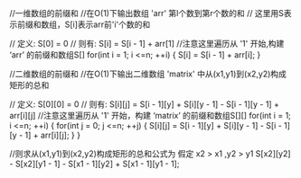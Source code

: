 //一维数组的前缀和
//在O(1)下输出数组 'arr' 第l个数到第r个数的和
// 这里用S表示前缀和数组，S[i]表示arr前'i'个数的和

// 定义: S[0] = 0
// 则有: S[i] = S[i - 1] + arr[1]
//注意这里遍历从 '1' 开始,构建 ‘arr’ 的前缀和数组S[]
for(int i = 1; i <=n; ++i)
{
    S[i] = S[i - 1] + arr[i];
}




//二维数组的前缀和
//在O(1)下输出二维数组 'matrix' 中从(x1,y1)到(x2,y2)构成矩形的总和

// 定义: S[0][0] = 0
// 则有: S[i][j] = S[i - 1][y] + S[i][y - 1] - S[i - 1][y - 1] + arr[i][j]
//注意这里遍历从 '1' 开始，构建 ‘matrix’ 的前缀和数组S[][]
for(int i = 1; i <=n; ++i)
{
    for(int j = 0; j <=n; ++j)
    {
        S[i][j] = S[i - 1][y] + S[i][y - 1] - S[i - 1][y - 1] + arr[i][j];
    }
}

//则求从(x1,y1)到(x2,y2)构成矩形的总和公式为 假定 x2 > x1 ,y2 > y1
    S[x2][y2] - S[x2][y1 - 1] - S[x1 - 1][y2] + S[x1 - 1][y1 - 1];